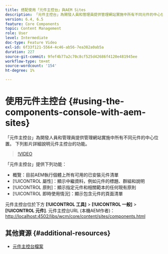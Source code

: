 ```yaml
---
title: 搭配使用「元件主控台」與AEM Sites
description: 「元件主控台」為開發人員和管理員提供管理網站實施中所有不同元件的中心位置。 下列影片詳細說明元件主控台的功能。
version: 6.4, 6.5
feature: Core Components
topic: Content Management
role: User
level: Intermediate
doc-type: Feature Video
exl-id: 6f33f121-5564-4c46-ab56-7ea382a0ab5a
duration: 227
source-git-commit: 9fef4b77a2c70c8cf525d42686f4120e481945ee
workflow-type: tm+mt
source-wordcount: '154'
ht-degree: 1%

---
```


# 使用元件主控台 {#using-the-components-console-with-aem-sites}

「元件主控台」為開發人員和管理員提供管理網站實施中所有不同元件的中心位置。 下列影片詳細說明元件主控台的功能。

>[!VIDEO](https://video.tv.adobe.com/v/17417?quality=12&learn=on)

「元件主控台」提供下列功能：

* 概覽：目前AEM執行個體上所有可用的已安裝元件清單
* [!UICONTROL 屬性]：顯示中繼資料，例如元件的標題、群組和說明
* [!UICONTROL 原則]：顯示指定元件和相關範本的任何現有原則
* [!UICONTROL 即時使用情況]：顯示包含元件的頁面清單

元件主控台位於下方 **[!UICONTROL 工具]** > **[!UICONTROL 一般]** > **[!UICONTROL 元件]**.
元件主控台URL (本機AEM作者)： [http://localhost:4502/libs/wcm/core/content/sites/components.html](http://localhost:4502/libs/wcm/core/content/sites/components.html)

## 其他資源 {#additional-resources}

* [元件主控台檔案](https://helpx.adobe.com/experience-manager/6-5/sites/authoring/using/default-components-console.html)
